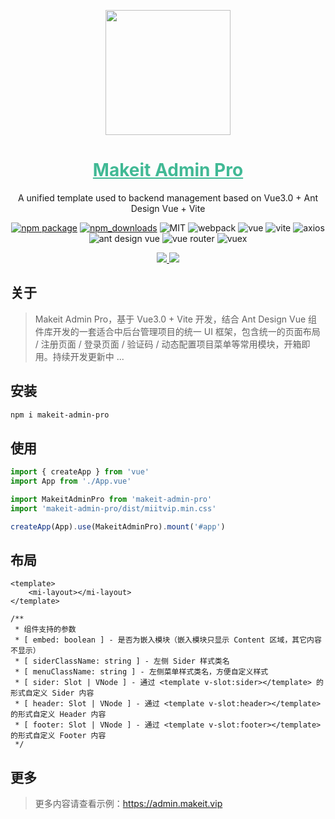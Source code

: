 <p align="center">
    <a href="https://admin.makeit.vip/">
        <img width="200" src="https://file.makeit.vip/MIIT/M00/00/00/ajRkHV7QkoCAeo6PAAARuoXj0Jc275.png">
    </a>
</p>

<h1 align="center" color="green">
    <a href="https://admin.makeit.vip/" target="_blank" style="color: #41b995">
        Makeit Admin Pro
    </a>
</h1>

<div align="center">

A unified template used to backend management based on Vue3.0 + Ant Design Vue + Vite

[![npm package](https://img.shields.io/npm/v/makeit-admin-pro.svg?style=flat-square)](https://www.npmjs.org/package/makeit-admin-pro)
[![npm_downloads](http://img.shields.io/npm/dm/makeit-admin-pro.svg?style=flat-square)](http://www.npmtrends.com/makeit-admin-pro)
![MIT](https://img.shields.io/badge/license-MIT-ff69b4.svg)
![webpack](https://img.shields.io/badge/webpack-5.3.2-orange.svg)
![vue](https://img.shields.io/badge/vue-3.0.2-green.svg)
![vite](https://img.shields.io/badge/vite-1.0.0-yellow.svg)
![axios](https://img.shields.io/badge/axios-0.21.0-red.svg)
![ant design vue](https://img.shields.io/badge/ant%20design%20vue-2.0.0-blueviolet.svg)
![vue router](https://img.shields.io/badge/vue%20router-4.0.0-inactive.svg)
![vuex](https://img.shields.io/badge/vuex-4.0.0-informational.svg)

<a href="https://admin.makeit.vip/">
    <img src="https://file.makeit.vip/MIIT/M00/00/00/ajRkHV_AaACAOsS9AAKiYZr6iiw886.png">
</a>

<a href="https://admin.makeit.vip/">
    <img src="https://file.makeit.vip/MIIT/M00/00/00/ajRkHV_AaAaATms4AALLSSrBvlw858.png">
</a>
</div>

## 关于

> Makeit Admin Pro，基于 Vue3.0 + Vite 开发，结合 Ant Design Vue 组件库开发的一套适合中后台管理项目的统一 UI 框架，包含统一的页面布局 / 注册页面 / 登录页面 / 验证码 / 动态配置项目菜单等常用模块，开箱即用。持续开发更新中 ...

## 安装

```bash
npm i makeit-admin-pro
```

## 使用
```ts
import { createApp } from 'vue'
import App from './App.vue'

import MakeitAdminPro from 'makeit-admin-pro'
import 'makeit-admin-pro/dist/miitvip.min.css'

createApp(App).use(MakeitAdminPro).mount('#app')
```

## 布局
```vue
<template>
    <mi-layout></mi-layout>
</template>

/**
 * 组件支持的参数
 * [ embed: boolean ] - 是否为嵌入模块（嵌入模块只显示 Content 区域，其它内容不显示）
 * [ siderClassName: string ] - 左侧 Sider 样式类名
 * [ menuClassName: string ] - 左侧菜单样式类名，方便自定义样式
 * [ sider: Slot | VNode ] - 通过 <template v-slot:sider></template> 的形式自定义 Sider 内容
 * [ header: Slot | VNode ] - 通过 <template v-slot:header></template> 的形式自定义 Header 内容
 * [ footer: Slot | VNode ] - 通过 <template v-slot:footer></template> 的形式自定义 Footer 内容
 */
```

## 更多
> 更多内容请查看示例：https://admin.makeit.vip